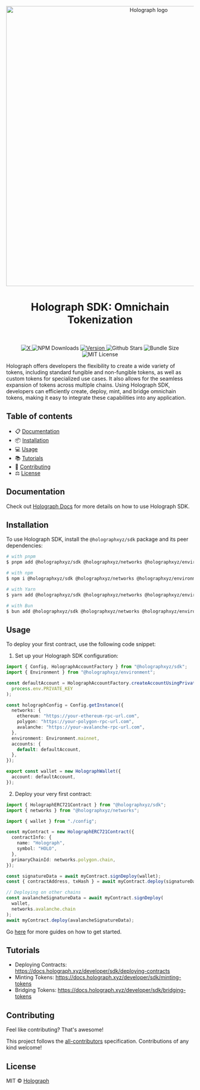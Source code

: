 <p align="center">
  <a href="https://holograph.xyz">
    <img src="https://aqpvzbjhwgcljojetaul.supabase.co/storage/v1/object/public/holograph/holograph_sdk.png" alt="Holograph logo" width="750px"  />
  </a>
</p>

<h1 align="center">Holograph SDK: Omnichain Tokenization</h1>
<br />

<p align="center">
  <a href="https://twitter.com/holographxyz">
    <img alt="X" src="https://img.shields.io/twitter/follow/:holographxyz.svg?style=social&label=@:holographxyz"/>
  </a>
    <img alt="NPM Downloads" src="https://img.shields.io/npm/dm/@holographxyz/sdk.svg?style=flat"/>
   <a href="https://npmjs.org/package/@holographxyz/sdk">
    <img alt="Version" src="https://img.shields.io/npm/v/@holographxyz/sdk"/>
  </a>
  <img alt="Github Stars" src="https://badgen.net/github/stars/holographxyz/holograph" />
  <img alt="Bundle Size" src="https://badgen.net/bundlephobia/minzip/@holographxyz/sdk"/>
  <img alt="MIT License" src="https://img.shields.io/npm/l/@holographxyz/sdk"/>
</p>

Holograph offers developers the flexibility to create a wide variety of tokens, including standard fungible and non-fungible tokens, as well as custom tokens for specialized use cases. It also allows for the seamless expansion of tokens across multiple chains. Using Holograph SDK, developers can efficiently create, deploy, mint, and bridge omnichain tokens, making it easy to integrate these capabilities into any application.

## Table of contents

- 📋 [Documentation](#documentation)
- 📦 [Installation](#installation)
- 💻 [Usage](#usage)
- 📚 [Tutorials](#tutorials)
- 📝 [Contributing](#contributing)
- ⚖️ [License](#license)

## Documentation

Check out [Holograph Docs](https://docs.holograph.xyz/developer/sdk/quickstart-setup) for more details on how to use Holograph SDK.

## Installation

To use Holograph SDK, install the `@holographxyz/sdk` package and its peer dependencies:

```sh
# with pnpm
$ pnpm add @holographxyz/sdk @holographxyz/networks @holographxyz/environment

# with npm
$ npm i @holographxyz/sdk @holographxyz/networks @holographxyz/environment

# with Yarn
$ yarn add @holographxyz/sdk @holographxyz/networks @holographxyz/environment

# with Bun
$ bun add @holographxyz/sdk @holographxyz/networks @holographxyz/environment
```

## Usage

To deploy your first contract, use the following code snippet:

1. Set up your Holograph SDK configuration:

```ts title="config.ts"
import { Config, HolographAccountFactory } from "@holographxyz/sdk";
import { Environment } from "@holographxyz/environment";

const defaultAccount = HolographAccountFactory.createAccountUsingPrivateKey(
  process.env.PRIVATE_KEY
);

const holographConfig = Config.getInstance({
  networks: {
    ethereum: "https://your-ethereum-rpc-url.com",
    polygon: "https://your-polygon-rpc-url.com",
    avalanche: "https://your-avalanche-rpc-url.com",
  },
  environment: Environment.mainnet,
  accounts: {
    default: defaultAccount,
  },
});

export const wallet = new HolographWallet({
  account: defaultAccount,
});
```

2. Deploy your very first contract:

```ts
import { HolographERC721Contract } from "@holographxyz/sdk";
import { networks } from "@holographxyz/networks";

import { wallet } from "./config";

const myContract = new HolographERC721Contract({
  contractInfo: {
    name: "Holograph",
    symbol: "HOLO",
  },
  primaryChainId: networks.polygon.chain,
});

const signatureData = await myContract.signDeploy(wallet);
const { contractAddress, txHash } = await myContract.deploy(signatureData);

// Deploying on other chains
const avalancheSignatureData = await myContract.signDeploy(
  wallet,
  networks.avalanche.chain
);
await myContract.deploy(avalancheSignatureData);
```

Go [here](https://docs.holograph.xyz/developer/sdk/quickstart-setup) for more guides on how to get started.

## Tutorials

- Deploying Contracts: https://docs.holograph.xyz/developer/sdk/deploying-contracts
- Minting Tokens: https://docs.holograph.xyz/developer/sdk/minting-tokens
- Bridging Tokens: https://docs.holograph.xyz/developer/sdk/bridging-tokens

## Contributing

Feel like contributing? That's awesome!

This project follows the
[all-contributors](https://github.com/all-contributors/all-contributors)
specification. Contributions of any kind welcome!

## License

MIT © [Holograph](https://github.com/holographxyz/holograph/blob/main/packages/sdk/LICENSE.md)
